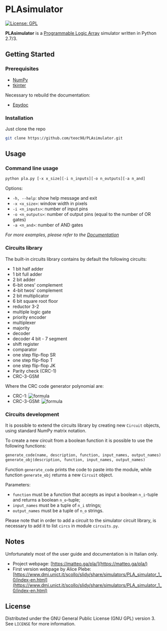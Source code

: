 # PLAsimulator

[![License: GPL](https://img.shields.io/badge/license-GPLv3-red)](https://github.com/teoc98/PLAsimulator/blob/main/LICENSE)

**PLAsimulator** is a [Programmable Logic Array](https://en.wikipedia.org/wiki/Programmable_logic_array) simulator written in Python 2.7/3.

<!-- GETTING STARTED -->
## Getting Started
### Prerequisites
* [NumPy](http://numpy.scipy.org/)
* [tkinter](https://docs.python.org/3/library/tkinter.html)

Necessary to rebuild the documentation: 
* [Epydoc](http://epydoc.sourceforge.net/)

### Installation
Just clone the repo
   ```sh
   git clone https://github.com/teoc98/PLAsimulator.git
   ```

<!-- USAGE EXAMPLES -->
## Usage

### Command line usage
```sh
python pla.py [-x x_size][-i n_inputs][-o n_outputs][-a n_and] 
```

Options:
* ```-h, --help```: show help message and exit
* ```-x <x_size>```: window width in pixels
* ```-i <n_inputs>```: number of input pins
* ```-o <n_outputs>```: number of output pins (equal to the number of OR gates)
* ```-a <n_and>```: number of AND gates

_For more examples, please refer to the [Documentation](https://example.com)_

### Circuits library
The built-in circuits library contains by default the following circuits: 
* 1 bit half adder
* 1 bit full adder
* 2 bit adder
* 6-bit ones' complement
* 4-bit twos' complement
* 2 bit multiplicator
* 6 bit square root floor
* reductor 3-2
* multiple logic gate
* priority encoder
* multiplexer
* majority
* decoder
* decoder 4 bit - 7 segment
* shift register
* comparator
* one step flip-flop SR
* one step flip-flop T
* one step flip-flop JK
* Parity check (CRC-1)
* CRC-3-GSM

Where the CRC code generator polynomial are:
* CRC-1: ![formula](https://render.githubusercontent.com/render/math?math=x%2B1)
* CRC-3-GSM: ![formula](https://render.githubusercontent.com/render/math?math=x^3%2Bx%2B1)

### Circuits development
It is possible to extend the circuits library by creating new ```Circuit``` objects, using standard NumPy matrix notation. 

To create a new circuit from a boolean function it is possible to use the following functions: 
```python
generate_code(name, description, function, input_names, output_names)
generate_obj(description, function, input_names, output_names)
```
Function ```generate_code``` prints the code to paste into the module, while function ```generate_obj``` returns a new ```Circuit``` object. 

Parameters:
* ```function``` must be a function that accepts as input a boolean ```n_i```-tuple and returns a boolean ```n_o```-tuple; 
* ```input_names``` must be a tuple of ```n_i``` strings; 
* ```output_names``` must be a tuple of ```n_o``` strings. 

Please note that in order to add a circuit to the simulator circuit library, is necessary to add it to list ```circs``` in module ```circuits.py```. 

## Notes
Unfortunately most of the user guide and documentation is in Italian only.  
* Project webpage: [https://matteo.ga/pla/](https://matteo.ga/pla/)
* First version webpage by Alice Plebe: [https://www.dmi.unict.it/scollo/slidy/share/simulators/PLA_simulator_1_0/index-en.html](https://www.dmi.unict.it/scollo/slidy/share/simulators/PLA_simulator_1_0/index-en.html)

<!-- LICENSE -->
## License
Distributed under the GNU General Public License (GNU GPL) version 3. See `LICENSE` for more information.

